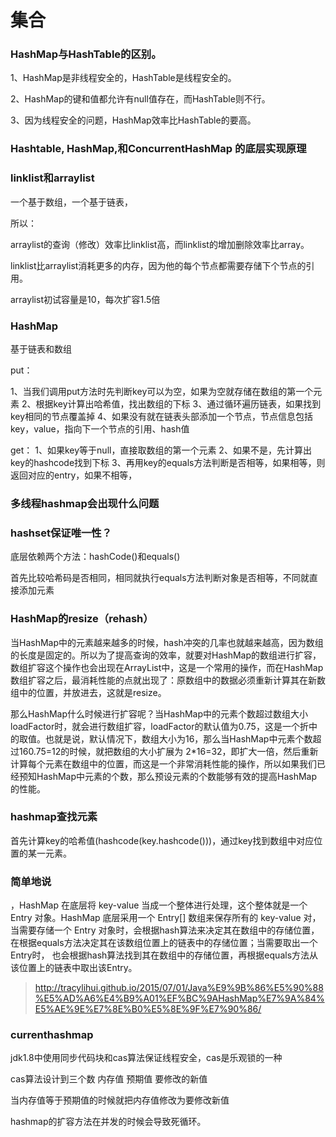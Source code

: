 # 集合

### HashMap与HashTable的区别。

1、HashMap是非线程安全的，HashTable是线程安全的。

2、HashMap的键和值都允许有null值存在，而HashTable则不行。

3、因为线程安全的问题，HashMap效率比HashTable的要高。

### Hashtable, HashMap,和ConcurrentHashMap 的底层实现原理

### linklist和arraylist

一个基于数组，一个基于链表，

所以：

arraylist的查询（修改）效率比linklist高，而linklist的增加删除效率比array。

linklist比arraylist消耗更多的内存，因为他的每个节点都需要存储下个节点的引用。

arraylist初试容量是10，每次扩容1.5倍

### HashMap

基于链表和数组

put：

1、当我们调用put方法时先判断key可以为空，如果为空就存储在数组的第一个元素
2、根据key计算出哈希值，找出数组的下标
3、通过循环遍历链表，如果找到key相同的节点覆盖掉
4、如果没有就在链表头部添加一个节点，节点信息包括key，value，指向下一个节点的引用、hash值

get：
1、如果key等于null，直接取数组的第一个元素
2、如果不是，先计算出key的hashcode找到下标
3、再用key的equals方法判断是否相等，如果相等，则返回对应的entry，如果不相等，

### 多线程hashmap会出现什么问题


### hashset保证唯一性？

底层依赖两个方法：hashCode()和equals()

首先比较哈希码是否相同，相同就执行equals方法判断对象是否相等，不同就直接添加元素

### HashMap的resize（rehash）

当HashMap中的元素越来越多的时候，hash冲突的几率也就越来越高，因为数组的长度是固定的。所以为了提高查询的效率，就要对HashMap的数组进行扩容，数组扩容这个操作也会出现在ArrayList中，这是一个常用的操作，而在HashMap数组扩容之后，最消耗性能的点就出现了：原数组中的数据必须重新计算其在新数组中的位置，并放进去，这就是resize。

那么HashMap什么时候进行扩容呢？当HashMap中的元素个数超过数组大小loadFactor时，就会进行数组扩容，loadFactor的默认值为0.75，这是一个折中的取值。也就是说，默认情况下，数组大小为16，那么当HashMap中元素个数超过160.75=12的时候，就把数组的大小扩展为 2*16=32，即扩大一倍，然后重新计算每个元素在数组中的位置，而这是一个非常消耗性能的操作，所以如果我们已经预知HashMap中元素的个数，那么预设元素的个数能够有效的提高HashMap的性能。


### hashmap查找元素

首先计算key的哈希值(hashcode(key.hashcode()))，通过key找到数组中对应位置的某一元素。


### 简单地说

，HashMap 在底层将 key-value 当成一个整体进行处理，这个整体就是一个 Entry 对象。HashMap 底层采用一个 Entry[] 数组来保存所有的 key-value 对，当需要存储一个 Entry 对象时，会根据hash算法来决定其在数组中的存储位置，在根据equals方法决定其在该数组位置上的链表中的存储位置；当需要取出一个Entry时，
也会根据hash算法找到其在数组中的存储位置，再根据equals方法从该位置上的链表中取出该Entry。

> http://tracylihui.github.io/2015/07/01/Java%E9%9B%86%E5%90%88%E5%AD%A6%E4%B9%A01%EF%BC%9AHashMap%E7%9A%84%E5%AE%9E%E7%8E%B0%E5%8E%9F%E7%90%86/


### currenthashmap

jdk1.8中使用同步代码块和cas算法保证线程安全，cas是乐观锁的一种

cas算法设计到三个数   内存值   预期值  要修改的新值

当内存值等于预期值的时候就把内存值修改为要修改新值

hashmap的扩容方法在并发的时候会导致死循环。